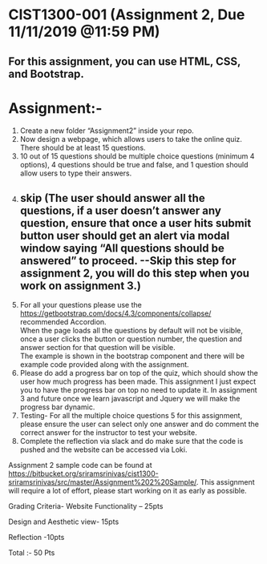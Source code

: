  # CIST1300-001 (Assignment 2, Due 11/11/2019 @11:59 PM)
## For this assignment, you can use HTML, CSS, and Bootstrap. 

# Assignment:- 
1.	Create a new folder “Assignment2” inside your repo. 
2.	Now design a webpage, which allows users to take the online quiz.  There should be at least 15 questions.
3.	10 out of 15 questions should be multiple choice questions (minimum 4 options), 4 questions should be true and false, 
and 1 question should allow users to type their answers.
4.	## skip (The user should answer all the questions, if a user doesn’t answer any question, ensure that once a user hits submit button  user should get an alert via modal window saying “All questions should be answered” to proceed.  --Skip this step for assignment 2, you will do this step when you work on assignment 3.)
5.	For all your questions please use the https://getbootstrap.com/docs/4.3/components/collapse/  recommended Accordion.   
When the page loads all the questions by default will not be visible, once a user clicks the button or question number, 
the question and answer section for that question will be visible.  
The example is shown in the bootstrap component and there will be example code provided along with the assignment.
6.	Please do add a progress bar on top of the quiz, which should show the user how much progress has been made. 
This assignment I just expect you to have the progress bar on top no need to update it. 
In assignment 3 and future once we learn javascript and Jquery we will make the progress bar dynamic.
7.	Testing- For all the multiple choice questions 5 for this assignment, please ensure the user can select only one answer and 
do comment the correct answer for the instructor to test your website.
8.	Complete the reflection via slack and do make sure that the code is pushed and the website can be accessed via Loki.

Assignment 2 sample code can be found at  https://bitbucket.org/sriramsrinivas/cist1300-sriramsrinivas/src/master/Assignment%202%20Sample/.
This assignment will require a lot of effort, please start working on it as early as possible.

Grading Criteria-
Website Functionality – 25pts

Design and Aesthetic view- 15pts

Reflection -10pts

Total :- 50 Pts
